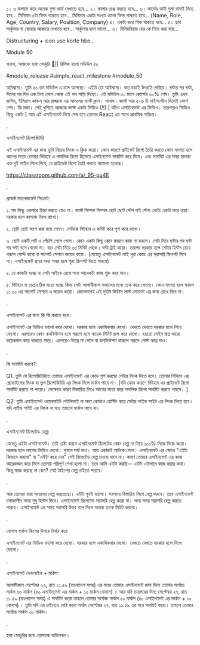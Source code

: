 ১। ৩ কলামে করে অনেক গুলা কার্ড দেখাতে হবে...
২। কালার চেঞ্জ করতে হবে...
৩। কার্ডের ডাটা গুলা বানাই নিতে হবে... মিনিমাম ৫টা ফিল্ড থাকতে হবে... মিনিমাম একটা সংখ্যা ও্যালা ফিল্ড থাকতে হবে... (Name,  Role, Age, Country, Salary, Position, Company)
৪। একটা করে পিক থাকতে হবে...
৫। ছবি সার্কুলার বা স্কোয়ার আকারে দেখাতে হবে... সার্কুলার হলে ভালো...
৬। বিলিয়নিয়ার দের কে নিয়ে করা যায়...


Distructuring + icon use korte hbe...


Module 50

ওয়াও, আজকে হাফ সেঞ্চুরি 🏏|| রিলিজ হলো মডিউল ৫০

#module_release #simple_react_milestone #module_50

অবিশ্বাস্য। তুমি ৫০ তম মডিউল এ চলে আসছো। এইটা তো অবিশ্বাস্য। কত চড়াই উৎরাই পেরিয়ে। ঘন্টার পর ঘন্টা, দিনের পর দিন এক টানা লেগে থেকে এই পথ পাড়ি দিছো। এই মডিউল ৫০ মানে কোর্সের ৬০% শেষ। তুমি এখন জসিম, ইলিয়াস কাঞ্চন আর রাজ্জাক এর আমলের ফার্স্ট ক্লাস। সাবাস। জাস্ট আর ৫-৬ টা মাইলস্টোন দিলেই কোর্স শেষ। কি মজা। সেই খুশিতে আজকে জাস্ট একটা ভিডিও (!!) [ যদিও এসাইনমেন্ট এর ভিডিও। তারপরেও ভিডিও কিন্তু একটা ] আর এই এসাইনমেন্ট দিয়ে শেষ হবে তোমার React এর সাথে প্রাথমিক পরিচয়। 

 

.

এসাইনমেন্ট রিপোজিটরি 

এই এসাইনমেন্ট এর জন্য তুমি নিচের লিংক এ ক্লিক করো। কোন কারণে প্রাইভেট রিপো তৈরি করতে কোন সমস্যা হলে আগের মতো তোমার গিটহাব এ পাবলিক রিপো হিসেবে এসাইনমেন্ট সাবমিট করে দিবে। এবং সাবমিট এর সময় হালকা এক দুই লাইন লিখে দিবে, যে প্রাইভেট রিপো তৈরি করতে ঝামেলা হয়েছে। 



https://classroom.github.com/a/_95-pu4E



.



প্রজেক্ট ম্যানেজমেন্ট সিক্রেট:

১. সব কিছু একবারে চিন্তা করতে যেও না। জাস্ট সিম্পল সিম্পল ছোট ছোট স্টেপ বাই স্টেপ একটা একটা করে ধরো। দরকার হলে কাগজে লিখে রাখো। 

২. ছোট ছোট অংশ করা হয়ে গেলে। সেটাকে গিটহাব এ কমিট করে পুশ করে রাখো। 

৩. ছোট একটি পার্ট এ পেঁচগি লেগে গেলে। কোন একটা কিছু কোন কারণে কাজ না করলে। সেটা নিয়ে ঘন্টার পর ঘন্টা পর ঘন্টা বসে থেকো না। বরং সেটা নিয়ে ৩০ মিনিট থেকে ১ ঘন্টা ট্রাই করো। তারপর দরকার হলে সেটার হিন্টস চেয়ে গরূপে পোস্ট করো বা সাপোর্ট সেশনে জয়েন করো। (যেহেতু এসাইনমেন্ট তাই পুরা কোড এর সরাসরি স্ক্রিনশট দিবে না। এসাইনমেন্ট ছাড়া অন্য সময় হলে পুরা স্ক্রিনশট দিতে পারবে)

৪. যে কাজটা হচ্ছে না সেটা সাইডে রেখে অন্য আরেকটা কাজ শুরু করে দাও। 

৫. গিটহাব বা ডেপ্লয় ঠিক মতো হচ্ছে কিনা সেটা আগামীকাল সকালের মধ্যে চেক করে ফেলো। কোন সমস্যা হলে সকাল ১১.০০ এর সাপোর্ট সেশনে এ জয়েন করো। কোনভাবেই এই দুইটা জিনিস লাস্ট মোমেন্ট এর জন্য রেখে দিবে না। 

 

.

এসাইনমেন্ট এর জন্য কি কি করতে হবে : 

এসাইনমেন্ট এর ভিডিও ভালো করে দেখো। দরকার হলে একাধিকবার দেখো। দেখতে দেখতে দরকার হলে লিখে ফেলো। এরপরেও কোন কনফিউশন হলে গরূপে এসে কয়েক মিনিট স্ক্রল করে দেখো। হয়তো সেইম প্রশ্ন আরো কয়েকজন করে থাকতে পারে। এরপরেও উত্তর না পেলে বা কনফিউশন থাকলে গরূপে পোস্ট করে দাও। 

 

.

 

কি সাবমিট করবে?:

Q1. তুমি যে রিপোজিটরিতে তোমার এসাইনমেন্ট এর কোড পুশ করছো সেটার লিংক দিতে হবে। তোমার গিটহাব এর প্রোফাইলের লিংক বা ভুল রিপোজিটরি এর লিংক দিলে মার্কস পাবে না। [যদি কোন কারণে গিটহাব এর প্রাইভেট রিপো সাবমিট করতে না পারো। সেক্ষেত্রে কারণ বিস্তারিত লিখে আগের মতো করে পাবলিক রিপো সাবমিট করতে পারবে। ]

Q2: তুমি এসাইনমেন্ট ওয়েবসাইট নেটলিফাই বা অন্য কোথাও হোস্টিং করে সেটার লাইভ সাইট এর লিংক দিতে হবে। যদি লাইভ সাইট এর লিংক না দাও তাহলে মার্কস পাবে না।

.

এসাইনমেন্ট রিলেটেড হেল্প:

যেহেতু এইটা এসাইনমেন্ট। তাই চেষ্টা করবে এসাইনমেন্ট রিলেটেড কোন হেল্প না নিয়ে ১০০% নিজে নিজে করো। দরকার হলে আগের ভিডিও দেখো। গুগলে সার্চ দাও। আর একান্তই আটকে গেলে। এসাইনমেন্ট এর ক্ষেত্রে "এইটা কিভাবে করবো" বা "এইটা করে দেন" সেই রিলেটেড হেল্প চাওয়া যাবে না। কারণ তোমার এসাইনমেন্ট এর কাজ আরেকজন করে দিলে তোমার পরিপূর্ণ শেখা হলো না। তবে আমি এইটা করছি-- এইটা এইভাবে কাজ করার কথা। কিন্তু কাজ করছে না কেন? সেই টাইপের হেল্প চাইতে পারবে। 

.

 আর তোমরা যারা অন্যদের হেল্প করতেছো। এইটা খুবই ভালো। সবসময় বিস্তারিত লিখে হেল্প করবে। তবে এসাইনমেন্ট চলাকালীন সময় শুধু হিন্টস দিবে। এসাইনমেন্ট রিলেটেড সরাসরি হেল্প করো না। অন্য সময় সরাসরি হেল্প করতে পারবে। এসাইনমেন্ট এর সময় সরাসরি উত্তর বলে দিলে আমরা তাকে মিউট করবো। 

 

.

 

বোনাস মার্কস কিসের উপরে নির্ভর করে 

এসাইনমেন্ট এর ভিডিও ভালো করে দেখো। দরকার হলে একাধিকবার দেখো। দেখতে দেখতে দরকার হলে লিখে ফেলো।  

. 

এসাইনমেন্ট ডেডলাইন + মার্কস:

আগামীকাল সেপ্টেম্বর ২৬, রাত ১১.৫৯ (বাংলাদেশ সময়) এর মধ্যে তোমার এসাইনমেন্ট জমা দিলে তোমার সর্বোচ্চ মার্কস ৬০ মার্কস (৫০ এসাইনমেন্ট এর মার্কস + ১০ মার্কস বোনাস) । আর যদি তারপরের দিন: সেপ্টেম্বর ২৭, রাত ১১.৫৯ (বাংলাদেশ সময়) এ সাবমিট করো তাহলে তোমার সর্বোচ্চ মার্কস ৫০ মার্কস (৪০ এসাইনমেন্ট এর মার্কস + ১০ বোনাস) । তুমি যদি এর চাইতেও দেরি করো অর্থাৎ সেপ্টেম্বর ২৭, রাত ১১.৫৯ এর পরে সাবমিট করো। তাহলে তোমার সর্বোচ্চ মার্কস ৩০ মার্কস।

 

.

 

হাফ সেঞ্চুরির জন্য তোমাকে অভিনন্দন। 



